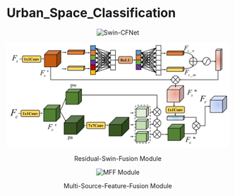 # Urban_Space_Classification

<div align="center">
  <img src="pictures/model.png" alt="Swin-CFNet" />
  <p></p>
</div>

<div align="center">
  <img src="pictures/RSF.png" alt="RSF Module" />
  <p>Residual-Swin-Fusion Module</p>
</div>
<div align="center">
  <img src="pictures/MFF.png" alt="MFF Module" />
  <p>Multi-Source-Feature-Fusion Module</p>
</div>
